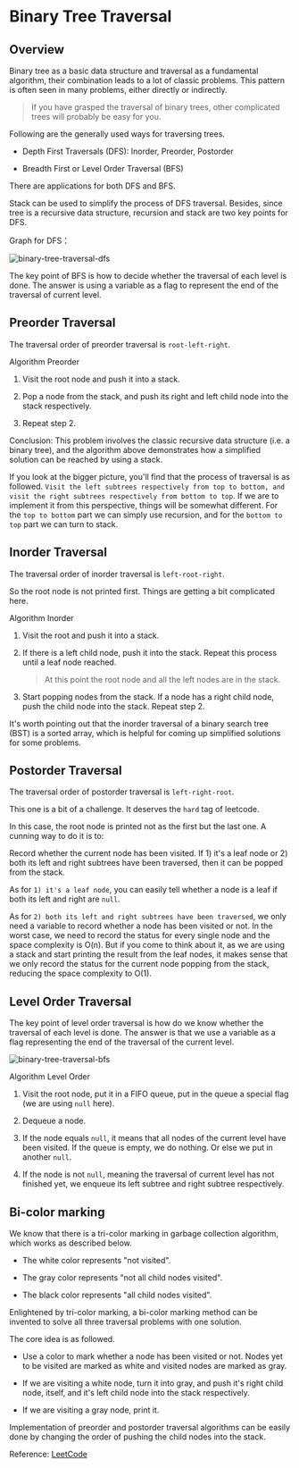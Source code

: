 # Binary Tree Traversal

## Overview

Binary tree as a basic data structure and traversal as a fundamental algorithm, their combination leads to a lot of classic problems. This pattern is often seen in many problems, either directly or indirectly.

> If you have grasped the traversal of binary trees, other complicated trees will probably be easy for you.

Following are the generally used ways for traversing trees.

- Depth First Traversals (DFS): Inorder, Preorder, Postorder

- Breadth First or Level Order Traversal (BFS)

There are applications for both DFS and BFS.

Stack can be used to simplify the process of DFS traversal. Besides, since tree is a recursive data structure, recursion and stack are two key points for DFS.

Graph for DFS：

![binary-tree-traversal-dfs](https://tva1.sinaimg.cn/large/007S8ZIlly1ghluhzhynsg30dw0dw3yl.gif)

The key point of BFS is how to decide whether the traversal of each level is done. The answer is using a variable as a flag to represent the end of the traversal of current level.

## Preorder Traversal

The traversal order of preorder traversal is `root-left-right`.

Algorithm Preorder

1. Visit the root node and push it into a stack.

2. Pop a node from the stack, and push its right and left child node into the stack respectively.

3. Repeat step 2.

Conclusion: This problem involves the classic recursive data structure (i.e. a binary tree), and the algorithm above demonstrates how a simplified solution can be reached by using a stack.

If you look at the bigger picture, you'll find that the process of traversal is as followed. `Visit the left subtrees respectively from top to bottom, and visit the right subtrees respectively from bottom to top`. If we are to implement it from this perspective, things will be somewhat different. For the `top to bottom` part we can simply use recursion, and for the `bottom to top` part we can turn to stack.

## Inorder Traversal

The traversal order of inorder traversal is `left-root-right`.

So the root node is not printed first. Things are getting a bit complicated here.

Algorithm Inorder

1. Visit the root and push it into a stack.

2. If there is a left child node, push it into the stack. Repeat this process until a leaf node reached.

    > At this point the root node and all the left nodes are in the stack.

3. Start popping nodes from the stack. If a node has a right child node, push the child node into the stack. Repeat step 2.

It's worth pointing out that the inorder traversal of a binary search tree (BST) is a sorted array, which is helpful for coming up simplified solutions for some problems.

## Postorder Traversal

The traversal order of postorder traversal is `left-right-root`.

This one is a bit of a challenge. It deserves the `hard` tag of leetcode.

In this case, the root node is printed not as the first but the last one. A cunning way to do it is to:

Record whether the current node has been visited. If 1) it's a leaf node or 2) both its left and right subtrees have been traversed, then it can be popped from the stack.

As for `1) it's a leaf node`, you can easily tell whether a node is a leaf if both its left and right are `null`.

As for `2) both its left and right subtrees have been traversed`, we only need a variable to record whether a node has been visited or not. In the worst case, we need to record the status for every single node and the space complexity is O(n). But if you come to think about it, as we are using a stack and start printing the result from the leaf nodes, it makes sense that we only record the status for the current node popping from the stack, reducing the space complexity to O(1).

## Level Order Traversal

The key point of level order traversal is how do we know whether the traversal of each level is done. The answer is that we use a variable as a flag representing the end of the traversal of the current level.

![binary-tree-traversal-bfs](https://tva1.sinaimg.cn/large/007S8ZIlly1ghlui1tpoug30dw0dw3yl.gif)

Algorithm Level Order

1. Visit the root node, put it in a FIFO queue, put in the queue a special flag (we are using `null` here).

2. Dequeue a node.

3. If the node equals `null`, it means that all nodes of the current level have been visited. If the queue is empty, we do nothing. Or else we put in another `null`.

4. If the node is not `null`, meaning the traversal of current level has not finished yet, we enqueue its left subtree and right subtree respectively.

## Bi-color marking

We know that there is a tri-color marking in garbage collection algorithm, which works as described below.

- The white color represents "not visited".

- The gray color represents "not all child nodes visited".

- The black color represents "all child nodes visited".

Enlightened by tri-color marking, a bi-color marking method can be invented to solve all three traversal problems with one solution.

The core idea is as followed.

- Use a color to mark whether a node has been visited or not. Nodes yet to be visited are marked as white and visited nodes are marked as gray.

- If we are visiting a white node, turn it into gray, and push it's right child node, itself, and it's left child node into the stack respectively.

- If we are visiting a gray node, print it.

Implementation of preorder and postorder traversal algorithms can be easily done by changing the order of pushing the child nodes into the stack.

Reference: [LeetCode](https://github.com/azl397985856/leetcode/blob/master/thinkings/binary-tree-traversal.en.md)
